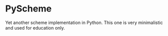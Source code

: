 # PyScheme

Yet another scheme implementation in Python. This one is very minimalistic and
used for education only.

